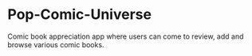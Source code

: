 # Pop-Comic-Universe
Comic book appreciation app where users can come to review, add and browse various comic books.
